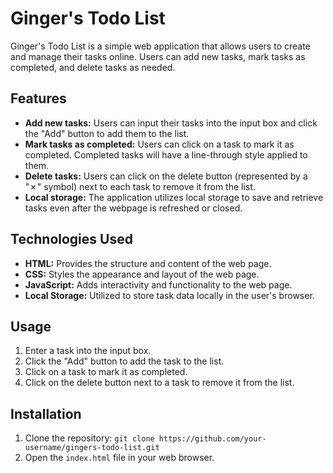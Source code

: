 # Ginger's Todo List

Ginger's Todo List is a simple web application that allows users to create and manage their tasks online. Users can add new tasks, mark tasks as completed, and delete tasks as needed.

## Features

- **Add new tasks:** Users can input their tasks into the input box and click the "Add" button to add them to the list.
- **Mark tasks as completed:** Users can click on a task to mark it as completed. Completed tasks will have a line-through style applied to them.
- **Delete tasks:** Users can click on the delete button (represented by a "✗" symbol) next to each task to remove it from the list.
- **Local storage:** The application utilizes local storage to save and retrieve tasks even after the webpage is refreshed or closed.

## Technologies Used

- **HTML:** Provides the structure and content of the web page.
- **CSS:** Styles the appearance and layout of the web page.
- **JavaScript:** Adds interactivity and functionality to the web page.
- **Local Storage:** Utilized to store task data locally in the user's browser.

## Usage

1. Enter a task into the input box.
2. Click the "Add" button to add the task to the list.
3. Click on a task to mark it as completed.
4. Click on the delete button next to a task to remove it from the list.

## Installation

1. Clone the repository: `git clone https://github.com/your-username/gingers-todo-list.git`
2. Open the `index.html` file in your web browser.


